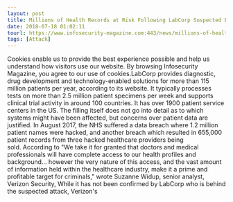 ```yaml
---
layout: post
title: Millions of Health Records at Risk Following LabCorp Suspected Breach
date: 2018-07-18 01:02:11
tourl: https://www.infosecurity-magazine.com:443/news/millions-of-health-records-at-risk/
tags: [Attack]
---
```

Cookies enable us to provide the best experience possible and help us understand how visitors use our website. By browsing Infosecurity Magazine, you agree to our use of cookies.LabCorp provides diagnostic, drug development and technology-enabled solutions for more than 115 million patients per year, according to its website. It typically processes tests on more than 2.5 million patient specimens per week and supports clinical trial activity in around 100 countries. It has over 1900 patient service centers in the US. The filling itself does not go into detail as to which systems might have been affected, but concerns over patient data are justified. In August 2017, the NHS suffered a data breach where 1.2 million patient names were hacked, and another breach which resulted in 655,000 patient records from three hacked healthcare providers being sold. According to "We take it for granted that doctors and medical professionals will have complete access to our health profiles and background... however the very nature of this access, and the vast amount of information held within the healthcare industry, make it a prime and profitable target for criminals," wrote Suzanne Widup, senior analyst, Verizon Security, While it has not been confirmed by LabCorp who is behind the suspected attack, Verizon's 
